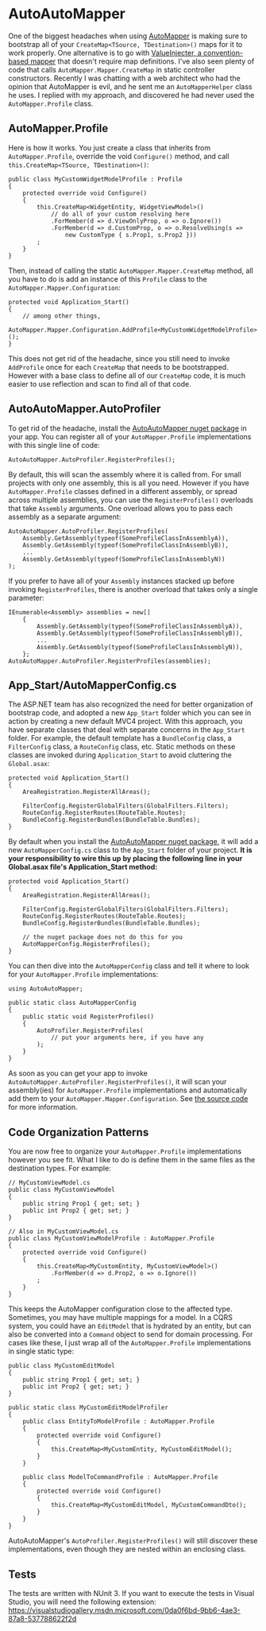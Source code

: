 # AutoAutoMapper

One of the biggest headaches when using [AutoMapper](https://github.com/AutoMapper/AutoMapper) is making sure to bootstrap all of your `CreateMap<TSource, TDestination>()` maps for it to work properly. One alternative is to go with [ValueInjecter, a convention-based mapper](http://valueinjecter.codeplex.com/) that doesn't require map definitions. I've also seen plenty of code that calls `AutoMapper.Mapper.CreateMap` in static controller constructors. Recently I was chatting with a web architect who had the opinion that AutoMapper is evil, and he sent me an `AutoMapperHelper` class he uses. I replied with my approach, and discovered he had never used the `AutoMapper.Profile` class.

## AutoMapper.Profile

Here is how it works. You just create a class that inherits from `AutoMapper.Profile`, override the void `Configure()` method, and call `this.CreateMap<TSource, TDestination>()`:

    public class MyCustomWidgetModelProfile : Profile
    {
        protected override void Configure()
        {
            this.CreateMap<WidgetEntity, WidgetViewModel>()
                // do all of your custom resolving here
                .ForMember(d => d.ViewOnlyProp, o => o.Ignore())
                .ForMember(d => d.CustomProp, o => o.ResolveUsing(s =>
                    new CustomType { s.Prop1, s.Prop2 }))
            ;
        }
    }

Then, instead of calling the static `AutoMapper.Mapper.CreateMap` method, all you have to do is add an instance of this `Profile` class to the `AutoMapper.Mapper.Configuration`:

    protected void Application_Start()
    {
        // among other things,
        AutoMapper.Mapper.Configuration.AddProfile<MyCustomWidgetModelProfile>();
    }

This does not get rid of the headache, since you still need to invoke `AddProfile` once for each `CreateMap` that needs to be bootstrapped. However with a base class to define all of our `CreateMap` code, it is much easier to use reflection and scan to find all of that code.

## AutoAutoMapper.AutoProfiler

To get rid of the headache, install the [AutoAutoMapper nuget package](http://nuget.org/packages/AutoAutoMapper) in your app. You can register all of your `AutoMapper.Profile` implementations with this single line of code:

    AutoAutoMapper.AutoProfiler.RegisterProfiles();

By default, this will scan the assembly where it is called from. For small projects with only one assembly, this is all you need. However if you have `AutoMapper.Profile` classes defined in a different assembly, or spread across multiple assemblies, you can use the `RegisterProfiles()` overloads that take `Assembly` arguments. One overload allows you to pass each assembly as a separate argument:

    AutoAutoMapper.AutoProfiler.RegisterProfiles(
        Assembly.GetAssembly(typeof(SomeProfileClassInAssemblyA)),
        Assembly.GetAssembly(typeof(SomeProfileClassInAssemblyB)),
        ...
        Assembly.GetAssembly(typeof(SomeProfileClassInAssemblyN))
    );

If you prefer to have all of your `Assembly` instances stacked up before invoking `RegisterProfiles`, there is another overload that takes only a single parameter:

    IEnumerable<Assembly> assemblies = new[]
        {
            Assembly.GetAssembly(typeof(SomeProfileClassInAssemblyA)),
            Assembly.GetAssembly(typeof(SomeProfileClassInAssemblyB)),
            ...
            Assembly.GetAssembly(typeof(SomeProfileClassInAssemblyN)),
        };
    AutoAutoMapper.AutoProfiler.RegisterProfiles(assemblies);

## App_Start/AutoMapperConfig.cs

The ASP.NET team has also recognized the need for better organization of bootstrap code, and adopted a new `App_Start` folder which you can see in action by creating a new default MVC4 project. With this approach, you have separate classes that deal with separate concerns in the `App_Start` folder. For example, the default template has a `BundleConfig` class, a `FilterConfig` class, a `RouteConfig` class, etc. Static methods on these classes are invoked during `Application_Start` to avoid cluttering the `Global.asax`:

    protected void Application_Start()
    {
        AreaRegistration.RegisterAllAreas();

        FilterConfig.RegisterGlobalFilters(GlobalFilters.Filters);
        RouteConfig.RegisterRoutes(RouteTable.Routes);
        BundleConfig.RegisterBundles(BundleTable.Bundles);
    }

By default when you install the [AutoAutoMapper nuget package](http://nuget.org/packages/AutoAutoMapper), it will add a new `AutoMapperConfig.cs` class to the `App_Start` folder of your project. **It is your responsibility to wire this up by placing the following line in your Global.asax file's Application_Start method:**

    protected void Application_Start()
    {
        AreaRegistration.RegisterAllAreas();

        FilterConfig.RegisterGlobalFilters(GlobalFilters.Filters);
        RouteConfig.RegisterRoutes(RouteTable.Routes);
        BundleConfig.RegisterBundles(BundleTable.Bundles);

        // the nuget package does not do this for you
        AutoMapperConfig.RegisterProfiles();
    }

You can then dive into the `AutoMapperConfig` class and tell it where to look for your `AutoMapper.Profile` implementations:

    using AutoAutoMapper;

    public static class AutoMapperConfig
    {
        public static void RegisterProfiles()
        {
            AutoProfiler.RegisterProfiles(
                // put your arguments here, if you have any
            );
        }
    }


As soon as you can get your app to invoke `AutoAutoMapper.AutoProfiler.RegisterProfiles()`, it will scan your assembly(ies) for `AutoMapper.Profile` implementations and automatically add them to your `AutoMapper.Mapper.Configuration`. See [the source code](https://github.com/danludwig/AutoAutoMapper/blob/master/AutoAutoMapper/AutoProfiler.cs) for more information.

## Code Organization Patterns

You are now free to organize your `AutoMapper.Profile` implementations however you see fit. What I like to do is define them in the same files as the destination types. For example:

    // MyCustomViewModel.cs
    public class MyCustomViewModel
    {
        public string Prop1 { get; set; }
        public int Prop2 { get; set; }
    }

    // Also in MyCustomViewModel.cs
    public class MyCustomViewModelProfile : AutoMapper.Profile
    {
        protected override void Configure()
        {
            this.CreateMap<MyCustomEntity, MyCustomViewModel>()
                .ForMember(d => d.Prop2, o => o.Ignore())
            ;
        }
    }

This keeps the AutoMapper configuration close to the affected type. Sometimes, you may have multiple mappings for a model. In a CQRS system, you could have an `EditModel` that is hydrated by an entity, but can also be converted into a `Command` object to send for domain processing. For cases like these, I just wrap all of the `AutoMapper.Profile` implementations in single static type:

    public class MyCustomEditModel
    {
        public string Prop1 { get; set; }
        public int Prop2 { get; set; }
    }

    public static class MyCustomEditModelProfiler
    {
        public class EntityToModelProfile : AutoMapper.Profile
        {
            protected override void Configure()
            {
                this.CreateMap<MyCustomEntity, MyCustomEditModel();
            }
        }

        public class ModelToCommandProfile : AutoMapper.Profile
        {
            protected override void Configure()
            {
                this.CreateMap<MyCustomEditModel, MyCustomCommandDto();
            }
        }
    }

AutoAutoMapper's `AutoProfiler.RegisterProfiles()` will still discover these implementations, even though they are nested within an enclosing class.

## Tests

The tests are written with NUnit 3. If you want to execute the tests in Visual Studio, you will need the following extension:
https://visualstudiogallery.msdn.microsoft.com/0da0f6bd-9bb6-4ae3-87a8-537788622f2d

